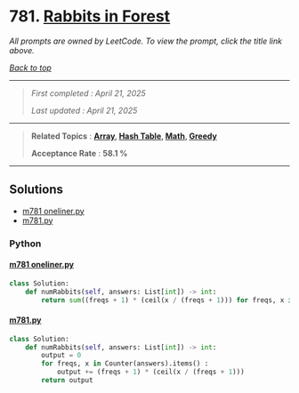 # 781. [Rabbits in Forest](<https://leetcode.com/problems/rabbits-in-forest>)

*All prompts are owned by LeetCode. To view the prompt, click the title link above.*

*[Back to top](<../README.md>)*

------

> *First completed : April 21, 2025*
>
> *Last updated : April 21, 2025*

------

> **Related Topics** : **[Array](<by_topic/Array.md>), [Hash Table](<by_topic/Hash Table.md>), [Math](<by_topic/Math.md>), [Greedy](<by_topic/Greedy.md>)**
>
> **Acceptance Rate** : **58.1 %**

------

## Solutions

- [m781 oneliner.py](<../my-submissions/m781 oneliner.py>)
- [m781.py](<../my-submissions/m781.py>)
### Python
#### [m781 oneliner.py](<../my-submissions/m781 oneliner.py>)
```Python
class Solution:
    def numRabbits(self, answers: List[int]) -> int:
        return sum((freqs + 1) * (ceil(x / (freqs + 1))) for freqs, x in Counter(answers).items())

```

#### [m781.py](<../my-submissions/m781.py>)
```Python
class Solution:
    def numRabbits(self, answers: List[int]) -> int:
        output = 0
        for freqs, x in Counter(answers).items() :
            output += (freqs + 1) * (ceil(x / (freqs + 1)))
        return output
```

